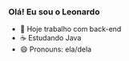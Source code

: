 ### Olá! Eu sou o Leonardo 

- 💼 Hoje trabalho com back-end
- ☕ Estudando Java 
- 😄 Pronouns: ela/dela 

